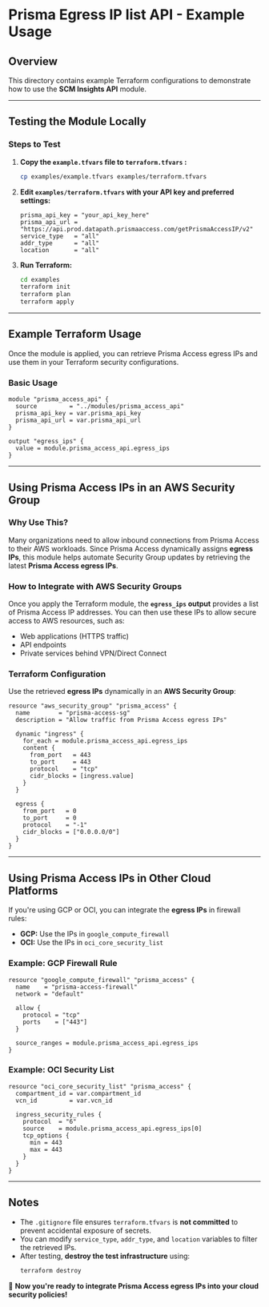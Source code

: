 # Prisma Egress IP list API - Example Usage

## Overview
This directory contains example Terraform configurations to demonstrate how to use the **SCM Insights API** module.

---

## Testing the Module Locally

### **Steps to Test**
1. **Copy the `example.tfvars` file to `terraform.tfvars` :**
   ```sh
   cp examples/example.tfvars examples/terraform.tfvars
   ```

2. **Edit `examples/terraform.tfvars` with your API key and preferred settings:**
   ```hcl
   prisma_api_key = "your_api_key_here"
   prisma_api_url = "https://api.prod.datapath.prismaaccess.com/getPrismaAccessIP/v2"
   service_type   = "all"
   addr_type      = "all"
   location       = "all"
   ```

3. **Run Terraform:**
   ```sh
   cd examples
   terraform init
   terraform plan
   terraform apply
   ```

---

## Example Terraform Usage
Once the module is applied, you can retrieve Prisma Access egress IPs and use them in your Terraform security configurations.

### **Basic Usage**
```hcl
module "prisma_access_api" {
  source         = "../modules/prisma_access_api"
  prisma_api_key = var.prisma_api_key
  prisma_api_url = var.prisma_api_url
}

output "egress_ips" {
  value = module.prisma_access_api.egress_ips
}
```

---

## **Using Prisma Access IPs in an AWS Security Group**
### **Why Use This?**
Many organizations need to allow inbound connections from Prisma Access to their AWS workloads. Since Prisma Access dynamically assigns **egress IPs**, this module helps automate Security Group updates by retrieving the latest **Prisma Access egress IPs**.

### **How to Integrate with AWS Security Groups**
Once you apply the Terraform module, the **`egress_ips` output** provides a list of Prisma Access IP addresses. You can then use these IPs to allow secure access to AWS resources, such as:
- Web applications (HTTPS traffic)
- API endpoints
- Private services behind VPN/Direct Connect

### **Terraform Configuration**
Use the retrieved **egress IPs** dynamically in an **AWS Security Group**:

```hcl
resource "aws_security_group" "prisma_access" {
  name        = "prisma-access-sg"
  description = "Allow traffic from Prisma Access egress IPs"

  dynamic "ingress" {
    for_each = module.prisma_access_api.egress_ips
    content {
      from_port   = 443
      to_port     = 443
      protocol    = "tcp"
      cidr_blocks = [ingress.value]
    }
  }

  egress {
    from_port   = 0
    to_port     = 0
    protocol    = "-1"
    cidr_blocks = ["0.0.0.0/0"]
  }
}
```

---

## **Using Prisma Access IPs in Other Cloud Platforms**
If you're using GCP or OCI, you can integrate the **egress IPs** in firewall rules:
- **GCP:** Use the IPs in `google_compute_firewall`
- **OCI:** Use the IPs in `oci_core_security_list`

### **Example: GCP Firewall Rule**
```hcl
resource "google_compute_firewall" "prisma_access" {
  name    = "prisma-access-firewall"
  network = "default"

  allow {
    protocol = "tcp"
    ports    = ["443"]
  }

  source_ranges = module.prisma_access_api.egress_ips
}
```

### **Example: OCI Security List**
```hcl
resource "oci_core_security_list" "prisma_access" {
  compartment_id = var.compartment_id
  vcn_id         = var.vcn_id

  ingress_security_rules {
    protocol  = "6"
    source    = module.prisma_access_api.egress_ips[0]
    tcp_options {
      min = 443
      max = 443
    }
  }
}
```

---

## **Notes**
- The `.gitignore` file ensures `terraform.tfvars` is **not committed** to prevent accidental exposure of secrets.
- You can modify `service_type`, `addr_type`, and `location` variables to filter the retrieved IPs.
- After testing, **destroy the test infrastructure** using:
   ```sh
   terraform destroy
   ```

🚀 **Now you're ready to integrate Prisma Access egress IPs into your cloud security policies!**